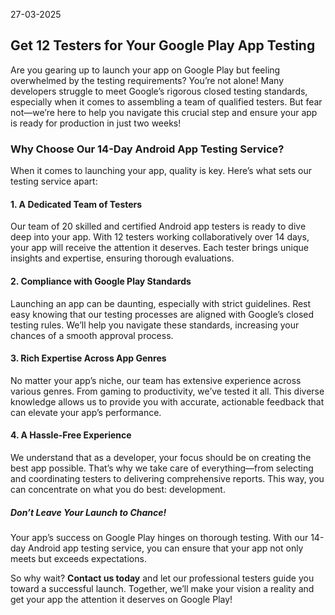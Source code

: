 27-03-2025
## Get 12 Testers for Your Google Play App Testing
Are you gearing up to launch your app on Google Play but feeling overwhelmed by the testing requirements? You’re not alone! Many developers struggle to meet Google’s rigorous closed testing standards, especially when it comes to assembling a team of qualified testers. But fear not—we’re here to help you navigate this crucial step and ensure your app is ready for production in just two weeks!

### Why Choose Our 14-Day Android App Testing Service?

When it comes to launching your app, quality is key. Here’s what sets our testing service apart:

#### 1. **A Dedicated Team of Testers**
Our team of 20 skilled and certified Android app testers is ready to dive deep into your app. With 12 testers working collaboratively over 14 days, your app will receive the attention it deserves. Each tester brings unique insights and expertise, ensuring thorough evaluations.

#### 2. **Compliance with Google Play Standards**
Launching an app can be daunting, especially with strict guidelines. Rest easy knowing that our testing processes are aligned with Google’s closed testing rules. We’ll help you navigate these standards, increasing your chances of a smooth approval process.

#### 3. **Rich Expertise Across App Genres**
No matter your app’s niche, our team has extensive experience across various genres. From gaming to productivity, we’ve tested it all. This diverse knowledge allows us to provide you with accurate, actionable feedback that can elevate your app’s performance.

#### 4. **A Hassle-Free Experience**
We understand that as a developer, your focus should be on creating the best app possible. That’s why we take care of everything—from selecting and coordinating testers to delivering comprehensive reports. This way, you can concentrate on what you do best: development.

##### Don’t Leave Your Launch to Chance!

Your app’s success on Google Play hinges on thorough testing. With our 14-day Android app testing service, you can ensure that your app not only meets but exceeds expectations. 

So why wait? **Contact us today** and let our professional testers guide you toward a successful launch. Together, we’ll make your vision a reality and get your app the attention it deserves on Google Play!